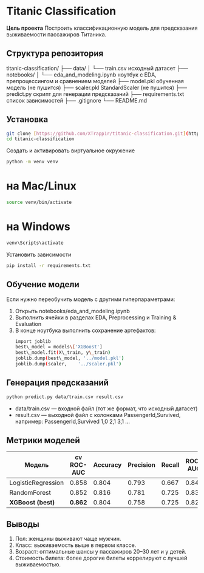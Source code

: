 # Titanic Classification

**Цель проекта**
Построить классификационную модель для предсказания выживаемости пассажиров Титаника.

## Структура репозитория

titanic-classification/
├── data/
│   └── train.csv             исходный датасет
├── notebooks/
│   └── eda\_and\_modeling.ipynb  ноутбук с EDA, препроцессингом и сравнением моделей
├── model.pkl                 обученная модель (не пушится)
├── scaler.pkl                StandardScaler (не пушится)
├── predict.py                скрипт для генерации предсказаний
├── requirements.txt          список зависимостей
├── .gitignore
└── README.md

## Установка
```bash
git clone [https://github.com/XTrapp1r/titanic-classification.git](https://github.com/XTrapp1r/titanic-classification.git)
cd titanic-classification
```

Создать и активировать виртуальное окружение
```bash
python -m venv venv
```
# на Mac/Linux
```bash
source venv/bin/activate
```
# на Windows
```bash
venv\Scripts\activate
```
Установить зависимости
```bash
pip install -r requirements.txt
```
## Обучение модели

Если нужно переобучить модель с другими гиперпараметрами:

1. Открыть notebooks/eda\_and\_modeling.ipynb
2. Выполнить ячейки в разделах EDA, Preprocessing и Training & Evaluation
3. В конце ноутбука выполнить сохранение артефактов:
   ```bash
   import joblib
   best\_model = models\['XGBoost']
   best\_model.fit(X\_train, y\_train)
   joblib.dump(best\_model, '../model.pkl')
   joblib.dump(scaler,    '../scaler.pkl')
   ```
## Генерация предсказаний
```bash
python predict.py data/train.csv result.csv
```
* data/train.csv — входной файл (тот же формат, что исходный датасет)
* result.csv — выходной файл с колонками PassengerId,Survived, например:
  PassengerId,Survived
  1,0
  2,1
  3,1
  …

## Метрики моделей

| Модель             | cv ROC-AUC | Accuracy | Precision | Recall | ROC-AUC |
| ------------------ | ---------- | -------- | --------- | ------ | ------- |
| LogisticRegression | 0.858      | 0.804    | 0.793     | 0.667  | 0.843   |
| RandomForest       | 0.852      | 0.816    | 0.781     | 0.725  | 0.831   |
| **XGBoost (best)** | **0.862**  | 0.804    | 0.758     | 0.725  | 0.821   |

## Выводы

1. Пол: женщины выживают чаще мужчин.
2. Класс: выживаемость выше в первом классе.
3. Возраст: оптимальные шансы у пассажиров 20–30 лет и у детей.
4. Стоимость билета: более дорогие билеты коррелируют с лучшей выживаемостью.
